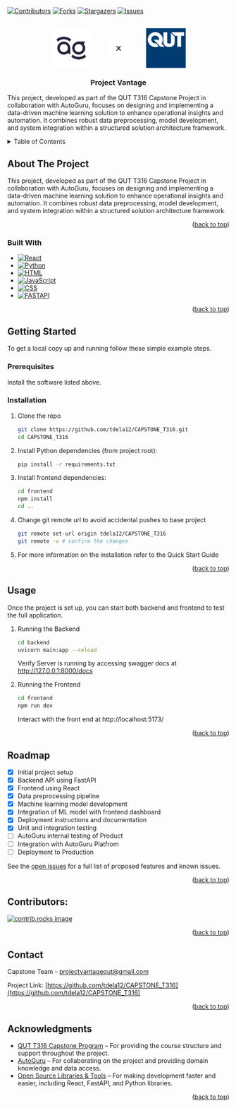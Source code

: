 <a id="readme-top"></a>




[![Contributors][contributors-shield]][contributors-url]
[![Forks][forks-shield]][forks-url]
[![Stargazers][stars-shield]][stars-url]
[![Issues][issues-shield]][issues-url]




<br />
<div align="center" style="display:flex; justify-content:center; align-items:center; gap:40px; flex-wrap:wrap;">
  <!-- AutoGuru Logo -->
  <a href="https://www.autoguru.com.au">
    <img src="backend/static/logo.png" alt="AutoGuru Logo" height="90" style="width:auto; display:block;">
  </a>

  <div style="display:flex; justify-content:center; align-items:center; height:90px;">
    <img src="backend/static/X-logo.png" alt="X symbol" height="45" style="width:auto; display:block;">
  </div>

  <!-- QUT Logo -->
  <a href="https://www.qut.edu.au">
    <img src="backend/static/qut-logo-og-1200.png" alt="QUT Logo" height="90" style="width:auto; display:block;">
  </a>
</div>



<h3 align="center">Project Vantage</h3>

  <p align="left">
    This project, developed as part of the QUT T316 Capstone Project in collaboration with AutoGuru, focuses on designing and implementing a data-driven machine learning solution to enhance operational insights and automation. It combines robust data preprocessing, model development, and system integration within a structured solution architecture framework.




<!-- TABLE OF CONTENTS -->
<details>
  <summary>Table of Contents</summary>
  <ol>
    <li>
      <a href="#about-the-project">About The Project</a>
      <ul>
        <li><a href="#built-with">Built With</a></li>
      </ul>
    </li>
    <li>
      <a href="#getting-started">Getting Started</a>
      <ul>
        <li><a href="#prerequisites">Prerequisites</a></li>
        <li><a href="#installation">Installation</a></li>
      </ul>
    </li>
    <li><a href="#usage">Usage</a></li>
    <li><a href="#roadmap">Roadmap</a></li>
    <li><a href="#contributors">Contributors</a></li>
    <li><a href="#contact">Contact</a></li>
    <li><a href="#acknowledgments">Acknowledgments</a></li>
  </ol>
</details>



<!-- ABOUT THE PROJECT -->
## About The Project


This project, developed as part of the QUT T316 Capstone Project in collaboration with AutoGuru, focuses on designing and implementing a data-driven machine learning solution to enhance operational insights and automation. It combines robust data preprocessing, model development, and system integration within a structured solution architecture framework.

<p align="right">(<a href="#readme-top">back to top</a>)</p>



### Built With

* [![React][React.js]][React-url]
* [![Python][Python.js]][Python-url]
* [![HTML][HTML.js]][HTML-url]
* [![JavaScript][JavaScript.js]][JavaScript-url]
* [![CSS][CSS.js]][CSS-url]
* [![FASTAPI][FASTAPI.js]][FASTAPI-url]


<p align="right">(<a href="#readme-top">back to top</a>)</p>



<!-- GETTING STARTED -->
## Getting Started

To get a local copy up and running follow these simple example steps.

### Prerequisites

Install the software listed above.

### Installation

1. Clone the repo
   ```sh
   git clone https://github.com/tdela12/CAPSTONE_T316.git
   cd CAPSTONE_T316
   ```
2. Install Python dependencies (from project root):
   ```sh
   pip install -r requirements.txt
   ```
3. Install frontend dependencies:
   ```sh
   cd frontend
   npm install
   cd ..  
   ```
4. Change git remote url to avoid accidental pushes to base project
   ```sh
   git remote set-url origin tdela12/CAPSTONE_T316
   git remote -v # confirm the changes
   ```
5. For more information on the installation refer to the Quick Start Guide

<p align="right">(<a href="#readme-top">back to top</a>)</p>




## Usage

Once the project is set up, you can start both backend and frontend to test the full application.

1. Running the Backend
   ```sh
   cd backend
   uvicorn main:app --reload
   ```
   Verify Server is running by accessing swagger docs at  http://127.0.0.1:8000/docs

2. Running the Frontend
   ```sh
   cd frontend
   npm run dev 
   ```
   Interact with the front end at http://localhost:5173/ 


<p align="right">(<a href="#readme-top">back to top</a>)</p>



## Roadmap

- [x] Initial project setup
- [x] Backend API using FastAPI
- [x] Frontend using React
- [x] Data preprocessing pipeline
- [x] Machine learning model development
- [x] Integration of ML model with frontend dashboard
- [x] Deployment instructions and documentation
- [x] Unit and integration testing
- [ ] AutoGuru internal testing of Product
- [ ] Integration with AutoGuru Platfrom
- [ ] Deployment to Production

See the [open issues](https://github.com/tdela12/CAPSTONE_T316/issues) for a full list of proposed features and known issues.


<p align="right">(<a href="#readme-top">back to top</a>)</p>




## Contributors:

<a href="https://github.com/tdela12/CAPSTONE_T316/graphs/contributors">
  <img src="https://contrib.rocks/image?repo=tdela12/CAPSTONE_T316" alt="contrib.rocks image" />
</a>

<p align="right">(<a href="#readme-top">back to top</a>)</p>



<!-- CONTACT -->
## Contact

Capstone Team - projectvantagequt@gmail.com

Project Link: [https://github.com/tdela12/CAPSTONE_T316](https://github.com/tdela12/CAPSTONE_T316)

<p align="right">(<a href="#readme-top">back to top</a>)</p>



## Acknowledgments

* [QUT T316 Capstone Program](https://www.qut.edu.au/study/unit?unitCode=IFB399) – For providing the course structure and support throughout the project.
* [AutoGuru](https://www.autoguru.com.au) – For collaborating on the project and providing domain knowledge and data access.
* [Open Source Libraries & Tools](https://github.com/tdela12/CAPSTONE_T316) – For making development faster and easier, including React, FastAPI, and Python libraries.

<p align="right">(<a href="#readme-top">back to top</a>)</p>




<!-- MARKDOWN LINKS & IMAGES -->
<!-- https://www.markdownguide.org/basic-syntax/#reference-style-links -->
[contributors-shield]: https://img.shields.io/github/contributors/tdela12/CAPSTONE_T316.svg?style=for-the-badge
[contributors-url]: https://github.com/tdela12/CAPSTONE_T316/graphs/contributors
[forks-shield]: https://img.shields.io/github/forks/tdela12/CAPSTONE_T316.svg?style=for-the-badge
[forks-url]: https://github.com/tdela12/CAPSTONE_T316/network/members
[stars-shield]: https://img.shields.io/github/stars/tdela12/CAPSTONE_T316.svg?style=for-the-badge
[stars-url]: https://github.com/tdela12/CAPSTONE_T316/stargazers
[issues-shield]: https://img.shields.io/github/issues/tdela12/CAPSTONE_T316.svg?style=for-the-badge
[issues-url]: https://github.com/tdela12/CAPSTONE_T316/issues
<!-- Shields.io badges. You can a comprehensive list with many more badges at: https://github.com/inttter/md-badges -->
[React.js]: https://img.shields.io/badge/React-20232A?style=for-the-badge&logo=react&logoColor=61DAFB
[React-url]: https://reactjs.org/
[Python.js]: https://img.shields.io/badge/Python-3776AB?style=for-the-badge&logo=python&logoColor=fff
[Python-url]: https://www.python.org/
[HTML.js]: https://img.shields.io/badge/HTML-%23E34F26.svg?style=for-the-badge&logo=html5&logoColor=white
[HTML-url]: https://developer.mozilla.org/en-US/docs/Web/HTML
[JavaScript.js]: https://img.shields.io/badge/JavaScript-F7DF1E?style=for-the-badge&logo=javascript&logoColor=000
[JavaScript-url]: https://developer.mozilla.org/en-US/docs/Web/JavaScript
[CSS.js]: https://img.shields.io/badge/CSS-639?style=for-the-badge&logo=css&logoColor=fff
[CSS-url]: https://developer.mozilla.org/en-US/docs/Web/CSS
[FASTAPI.js]: https://img.shields.io/badge/FastAPI-009485.svg?style=for-the-badge&logo=fastapi&logoColor=white
[FASTAPI-url]: https://fastapi.tiangolo.com/
